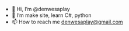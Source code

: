 - 👋 Hi, I’m @denwesaplay
- 👀 I’m make site, learn C#, python
- 📫 How to reach me denwesaplay@gmail.com

<!---
denwesaplay/denwesaplay is a ✨ special ✨ repository because its `README.md` (this file) appears on your GitHub profile.
You can click the Preview link to take a look at your changes.
--->
